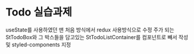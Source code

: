 # Todo 실습과제

useState를 사용하였던 맨 처음 방식에서 redux 사용방식으로 수정
주가 되는 StTodoBox와 그 박스들을 담고있는 StTodoListContainer를 컴포넌트로 빼서 작성 및 styled-components 지정
